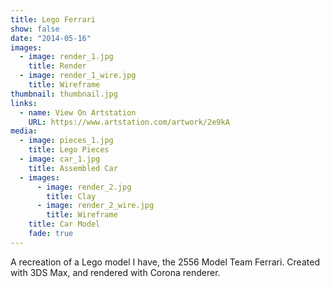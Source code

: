 ```yaml
---
title: Lego Ferrari
show: false
date: "2014-05-16"
images:
  - image: render_1.jpg
    title: Render
  - image: render_1_wire.jpg
    title: Wireframe
thumbnail: thumbnail.jpg
links:
  - name: View On Artstation
    URL: https://www.artstation.com/artwork/2e9kA
media:
  - image: pieces_1.jpg
    title: Lego Pieces
  - image: car_1.jpg
    title: Assembled Car
  - images:
      - image: render_2.jpg
        title: Clay
      - image: render_2_wire.jpg
        title: Wireframe
    title: Car Model
    fade: true
---
```

A recreation of a Lego model I have, the 2556 Model Team Ferrari.
Created with 3DS Max, and rendered with Corona renderer.